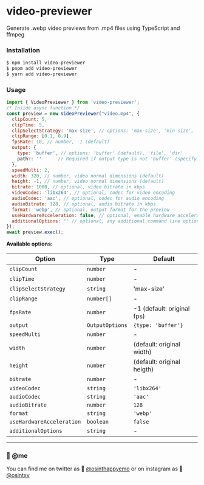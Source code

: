 # video-previewer

Generate .webp video previews from .mp4 files using TypeScript and ffmpeg

### Installation

```bash
$ npm install video-previewer
$ pnpm add video-previewer
$ yarn add video-previewer
```
### Usage  

```javascript
import { VideoPreviewer } from 'video-previewer';
/* Inside async function */
const preview = new VideoPreviewer("video.mp4", {
  clipCount: 5,
  clipTime: 5,
  clipSelectStrategy: 'max-size', // options: 'max-size', 'min-size', 'random'
  clipRange: [0.1, 0.9],
  fpsRate: 10, // number, -1 (default)
  output: {
    type: 'buffer', // options: 'buffer' (default), 'file', 'dir'
    path?: ''      // Required if output type is not 'buffer' (specify file or directory path)
  },
  speedMulti: 2,
  width: 320, // number, video normal dimensions (default)
  height: -1, // number, video normal dimensions (default)
  bitrate: 1000, // optional, video bitrate in kbps
  videoCodec: 'libx264', // optional, codec for video encoding
  audioCodec: 'aac', // optional, codec for audio encoding
  audioBitrate: 128, // optional, audio bitrate in kbps
  format: 'webp', // optional, output format for the preview
  useHardwareAcceleration: false, // optional, enable hardware acceleration for processing
  additionalOptions: '' // optional, any additional command line options for ffmpeg
});
await preview.exec();

```

**Available options:**

| **Option**              | **Type**      | **Default**               |
|-------------------------|---------------|---------------------------|
| `clipCount`             | `number`      | -                         |
| `clipTime`              | `number`      | -                         |
| `clipSelectStrategy`    | `string`      | 'max-size'                 |
| `clipRange`             | `number[]`    | -                         |
| `fpsRate`               | `number`      | -1 (default: original fps) |
| `output`                | `OutputOptions` | `{type: 'buffer'}`          |
| `speedMulti`            | `number`      | -                         |
| `width`                 | `number`      | (default: original width) |
| `height`                | `number`      | (default: original heigth) |
| `bitrate`               | `number`      | -                         |
| `videoCodec`            | `string`      | `'libx264'`                  |
| `audioCodec`            | `string`      | `'aac'`                      |
| `audioBitrate`          | `number`      | `128`                       |
| `format`                | `string`      | `'webp'`                     |
| `useHardwareAcceleration` | `boolean` | `false`                    |
| `additionalOptions`     | `string`      | -                         |


---

### 🐼 @me

You can find me on twitter as 🐤 <a href="https://twitter.com/osinthappyemo">@osinthappyemo</a>
or on instagram as 🍢 <a href="https://instagram.com/osintxv">@osintxv</a>
